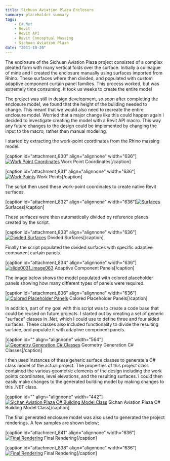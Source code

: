 ```yaml
---
title: Sichuan Aviation Plaza Enclosure
summary: placeholder summary
tags:
    - C#.Net
    - Revit
    - Revit API
    - Revit Conceptual Massing
    - Sichuan Aviation Plaza
date: "2011-10-20"
---
```


The enclosure of the Sichuan Aviation Plaza project consisted of a complex pleated form with many vertical folds over the surface. Initially a colleague of mine and I created the enclosure manually using surfaces imported from Rhino. These surfaces where then divided, and populated with custom adaptive component curtain panel families. This process worked, but was extremely time consuming. It took us weeks to create the entire model

The project was still in design development, so soon after completing the enclosure model, we found that the height of the building needed to change. This meant that we would also need to recreate the entire enclosure model. Worried that a major change like this could happen again I decided to investigate creating the model with a Revit API macro. This way any future changes to the design could be implemented by changing the input to the macro, rather then manual modeling.

I started by extracting the work-point coordinates from the Rhino massing model.

\[caption id="attachment_830" align="alignnone" width="636"\][![](http://www.ericanastas.com/wp-content/uploads/2011/10/slide0020_image046-636x453.png "Work Point Coordinates")](slide0020_image046.png) Work Point Coordinates\[/caption\]

\[caption id="attachment_831" align="alignnone" width="636"\][![](http://www.ericanastas.com/wp-content/uploads/2011/10/slide0020_image048-636x439.png "Work Points")](slide0020_image048.png) Work Points\[/caption\]

The script then used these work-point coordinates to create native Revit surfaces.

\[caption id="attachment_832" align="alignnone" width="636"\][![](http://www.ericanastas.com/wp-content/uploads/2011/10/slide0031_image059-636x422.png "Surfaces")](slide0031_image059.png) Surfaces\[/caption\]

These surfaces were then automatically divided by reference planes created by the script.

\[caption id="attachment_833" align="alignnone" width="636"\][![](http://www.ericanastas.com/wp-content/uploads/2011/10/slide0031_image061-636x422.png "Divided Surfaces")](slide0031_image061.png) Divided Surfaces\[/caption\]

Finally the script populated the divided surfaces with specific adaptive component curtain panels.

\[caption id="attachment_834" align="alignnone" width="636"\][![](http://www.ericanastas.com/wp-content/uploads/2011/10/slide0031_image063-636x422.png "slide0031_image063")](slide0031_image063.png) Adaptive Component Panels\[/caption\]

The image below shows the model populated with colored placeholder panels showing how many different types of panels were required.

\[caption id="attachment_836" align="alignnone" width="636"\][![](http://www.ericanastas.com/wp-content/uploads/2011/10/slide0033_image067-636x533.png "Colored Placeholder Panels")](slide0033_image067.png) Colored Placeholder Panels\[/caption\]

In addition, part of my goal with this script was to create a code base that could be reused on future projects. I started out by creating a set of generic "surface" classes in .Net, which I could use to define three and four sided surfaces. These classes also included functionality to divide the resulting surface, and populate it with adaptive component panels.

\[caption id="" align="alignnone" width="564"\][![](http://www.ericanastas.com/wp-content/uploads/2011/10/slide0014_image057.png "Geometry Generation C# Classes")](slide0014_image057.png) Geometry Generation C# Classes\[/caption\]

I then used instances of these generic surface classes to generate a C# class model of the actual project. The properties of this project class contained the various geometric elements of the design including the work points coordinates, level elevations, and the resulting surfaces. I could then easily make changes to the generated building model by making changes to this .NET class.

\[caption id="" align="alignnone" width="442"\][![](http://www.ericanastas.com/wp-content/uploads/2011/10/slide0034_image065.png "Sichan Aviation Plaza C# Building Model Class")](slide0034_image065.png) Sichan Aviation Plaza C# Building Model Class\[/caption\]

The final generated enclosure model was also used to generated the project renderings. A few samples are shown below;

\[caption id="attachment_841" align="alignnone" width="636"\][![](http://www.ericanastas.com/wp-content/uploads/2011/10/slide0035_image001-636x795.jpg "Final Rendering")](slide0035_image001.jpg) Final Rendering\[/caption\]

\[caption id="attachment_838" align="alignnone" width="636"\][![](http://www.ericanastas.com/wp-content/uploads/2011/10/slide0036_image003-636x795.jpg "Final Rendering")](slide0036_image003.jpg) Final Rendering\[/caption\]
